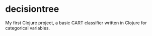 # decisiontree

My first Clojure project, a basic CART classifier written in Clojure for categorical variables.

